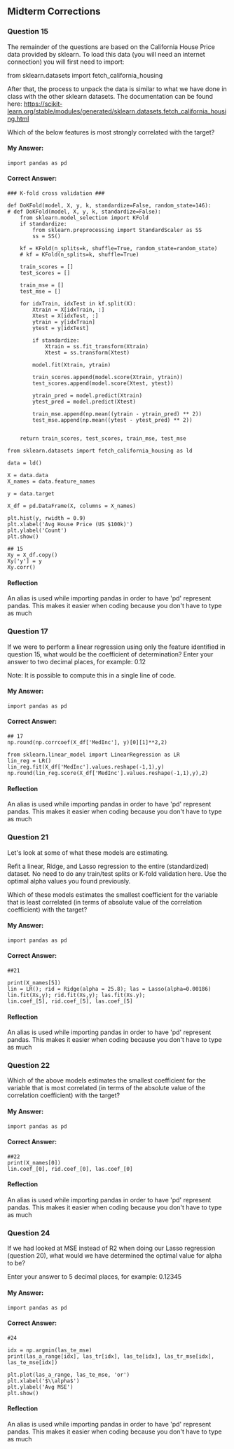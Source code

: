 ## Midterm Corrections
### Question 15
The remainder of the questions are based on the California House Price data provided by sklearn.  To load this data (you will need an internet connection) you will first need to import:

from sklearn.datasets import fetch_california_housing

After that, the process to unpack the data is similar to what we have done in class with the other sklearn datasets.  The documentation can be found here: https://scikit-learn.org/stable/modules/generated/sklearn.datasets.fetch_california_housing.html

Which of the below features is most strongly correlated with the target?

#### My Answer:
```
import pandas as pd
```
#### Correct Answer:
```
### K-fold cross validation ###

def DoKFold(model, X, y, k, standardize=False, random_state=146):
# def DoKFold(model, X, y, k, standardize=False):
    from sklearn.model_selection import KFold
    if standardize:
        from sklearn.preprocessing import StandardScaler as SS
        ss = SS()

    kf = KFold(n_splits=k, shuffle=True, random_state=random_state)
    # kf = KFold(n_splits=k, shuffle=True)

    train_scores = []
    test_scores = []

    train_mse = []
    test_mse = []
    
    for idxTrain, idxTest in kf.split(X):
        Xtrain = X[idxTrain, :]
        Xtest = X[idxTest, :]
        ytrain = y[idxTrain]
        ytest = y[idxTest]

        if standardize:
            Xtrain = ss.fit_transform(Xtrain)
            Xtest = ss.transform(Xtest)

        model.fit(Xtrain, ytrain)

        train_scores.append(model.score(Xtrain, ytrain))
        test_scores.append(model.score(Xtest, ytest))
        
        ytrain_pred = model.predict(Xtrain)
        ytest_pred = model.predict(Xtest)
        
        train_mse.append(np.mean((ytrain - ytrain_pred) ** 2))
        test_mse.append(np.mean((ytest - ytest_pred) ** 2))
        

    return train_scores, test_scores, train_mse, test_mse

from sklearn.datasets import fetch_california_housing as ld

data = ld()

X = data.data
X_names = data.feature_names

y = data.target

X_df = pd.DataFrame(X, columns = X_names)

plt.hist(y, rwidth = 0.9)
plt.xlabel('Avg House Price (US $100k)')
plt.ylabel('Count')
plt.show()

## 15
Xy = X_df.copy()
Xy['y'] = y
Xy.corr()
```
#### Reflection
An alias is used while importing pandas in order to have 'pd' represent pandas. This makes it easier when coding because you don't have to type as much
### Question 17

If we were to perform a linear regression using only the feature identified in question 15, what would be the coefficient of determination? Enter your answer to two decimal places, for example: 0.12

Note: It is possible to compute this in a single line of code.
#### My Answer:
```
import pandas as pd
```
#### Correct Answer:
```
## 17 
np.round(np.corrcoef(X_df['MedInc'], y)[0][1]**2,2)

from sklearn.linear_model import LinearRegression as LR
lin_reg = LR()
lin_reg.fit(X_df['MedInc'].values.reshape(-1,1),y)
np.round(lin_reg.score(X_df['MedInc'].values.reshape(-1,1),y),2)
```
#### Reflection
An alias is used while importing pandas in order to have 'pd' represent pandas. This makes it easier when coding because you don't have to type as much
### Question 21

Let's look at some of what these models are estimating. 

Refit a linear, Ridge, and Lasso regression to the entire (standardized) dataset.  No need to do any train/test splits or K-fold validation here. Use the optimal alpha values you found previously.

Which of these models estimates the smallest coefficient for the variable that is least correlated (in terms of absolute value of the correlation coefficient) with the target?
#### My Answer:
```
import pandas as pd
```
#### Correct Answer:
```
##21

print(X_names[5])
lin = LR(); rid = Ridge(alpha = 25.8); las = Lasso(alpha=0.00186)
lin.fit(Xs,y); rid.fit(Xs,y); las.fit(Xs.y);
lin.coef_[5], rid.coef_[5], las.coef_[5]
```
#### Reflection
An alias is used while importing pandas in order to have 'pd' represent pandas. This makes it easier when coding because you don't have to type as much
### Question 22
Which of the above models estimates the smallest coefficient for the variable that is most correlated (in terms of the absolute value of the correlation coefficient) with the target?

#### My Answer:
```
import pandas as pd
```
#### Correct Answer:
```
##22
print(X_names[0])
lin.coef_[0], rid.coef_[0], las.coef_[0]
```
#### Reflection
An alias is used while importing pandas in order to have 'pd' represent pandas. This makes it easier when coding because you don't have to type as much
### Question 24
	
If we had looked at MSE instead of R2 when doing our Lasso regression (question 20), what would we have determined the optimal value for alpha to be?

Enter your answer to 5 decimal places, for example: 0.12345
#### My Answer:
```
import pandas as pd
```
#### Correct Answer:
```
#24

idx = np.argmin(las_te_mse)
print(las_a_range[idx], las_tr[idx], las_te[idx], las_tr_mse[idx], las_te_mse[idx])

plt.plot(las_a_range, las_te_mse, 'or')
plt.xlabel('$\\alpha$')
plt.ylabel('Avg MSE')
plt.show()
```
#### Reflection
An alias is used while importing pandas in order to have 'pd' represent pandas. This makes it easier when coding because you don't have to type as much
